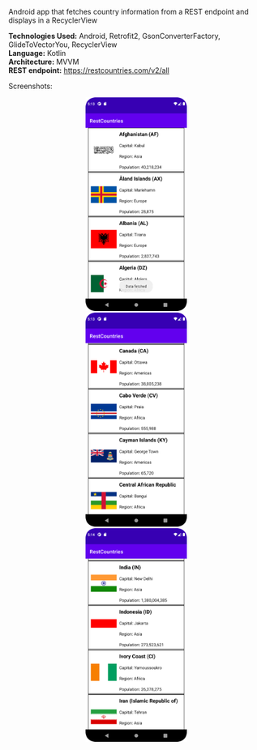 Android app that fetches country information from a REST endpoint and displays in a RecyclerView

**Technologies Used:** Android, Retrofit2, GsonConverterFactory, GlideToVectorYou, RecyclerView  
**Language:** Kotlin  
**Architecture:** MVVM  
**REST endpoint:** https://restcountries.com/v2/all  

Screenshots:


<div align="center">
    <img src="/screenshots/Screenshot_20220215_171310.png" width="200px"</img> 
</div>

<div align="center">
    <img src="/screenshots/Screenshot_20220215_171341.png" width="200px"</img> 
</div>

<div align="center">
    <img src="/screenshots/Screenshot_20220215_171412.png" width="200px"</img> 
</div>

